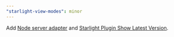 ```yaml
---
"starlight-view-modes": minor
---
```


Add [Node server adapter](https://docs.astro.build/en/guides/integrations-guide/node/) and [Starlight Plugin Show Latest Version](https://starlight-plugin-show-latest-version.trueberryless.org/).
